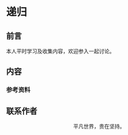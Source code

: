 # 递归

## 前言

本人平时学习及收集内容，欢迎参入一起讨论。

## 内容

### 参考资料

## 联系作者

<div align="center">
    <p>
        平凡世界，贵在坚持。
    </p>
    <img :src="$withBase('/about/contact.png')" />
</div>
